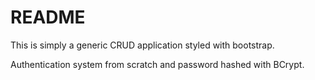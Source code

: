 # README

This is simply a generic CRUD application styled with bootstrap. 

Authentication system from scratch and password hashed with BCrypt. 
